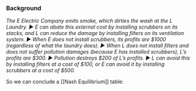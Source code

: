 ### Background

*The E Electric Company emits smoke, which dirties the wash at the L Laundry.
▶ E can abate this external cost by installing scrubbers on its stacks, and L can reduce the damage by installing filters on its ventilation system.
▶ When E does not install scrubbers, its profits are $1000 (regardless of what the laundry does).
▶ When L does not install filters and does not suffer pollution damages (because E has installed scrubbers), L’s profits are $300.
▶ Pollution destroys $200 of L’s profits.
▶ L can avoid this by installing filters at a cost of $100, or E can avoid it by installing scrubbers at a cost of $500.*

So we can conclude a [[Nash Equilibrium]] table: